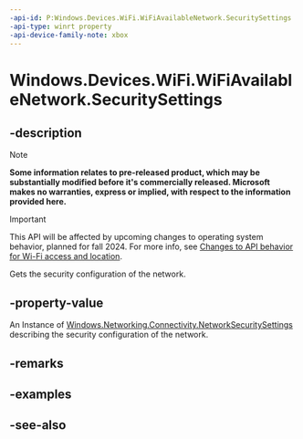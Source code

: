 ```yaml
---
-api-id: P:Windows.Devices.WiFi.WiFiAvailableNetwork.SecuritySettings
-api-type: winrt property
-api-device-family-note: xbox
---
```


<!-- Property syntax
public Windows.Networking.Connectivity.NetworkSecuritySettings SecuritySettings { get; }
-->

# Windows.Devices.WiFi.WiFiAvailableNetwork.SecuritySettings

## -description

> [!NOTE]
> **Some information relates to pre-released product, which may be substantially modified before it's commercially released. Microsoft makes no warranties, express or implied, with respect to the information provided here.**

> [!IMPORTANT]
> This API will be affected by upcoming changes to operating system behavior, planned for fall 2024. For more info, see [Changes to API behavior for Wi-Fi access and location](/windows/win32/nativewifi/wi-fi-access-location-changes).

Gets the security configuration of the network.

## -property-value
An Instance of [Windows.Networking.Connectivity.NetworkSecuritySettings](../windows.networking.connectivity/networksecuritysettings.md) describing the security configuration of the network.

## -remarks

## -examples

## -see-also
